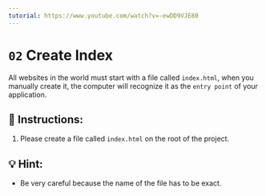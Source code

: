```yaml
---
tutorial: https://www.youtube.com/watch?v=-ewDD9VJE80
---
```


# `02` Create Index

All websites in the world must start with a file called `index.html`, when you manually create it, the computer will recognize it as the `entry point` of your application.

## 📝 Instructions:

1. Please create a file called `index.html` on the root of the project.

## 💡 Hint:

+ Be very careful because the name of the file has to be exact.

